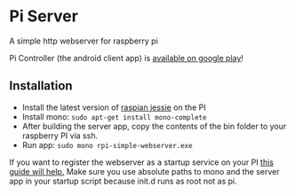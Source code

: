 # Pi Server
A simple http webserver for raspberry pi

Pi Controller (the android client app) is [available on google play](https://github.com/digital-synapse/rpi-simple-webserver)!

## Installation

- Install the latest version of [raspian jessie](https://www.raspberrypi.org/downloads/raspbian/) on the PI
- Install mono: `sudo apt-get install mono-complete`
- After building the server app, copy the contents of the bin folder to your raspberry PI via ssh. 
- Run app: `sudo mono rpi-simple-webserver.exe`

If you want to register the webserver as a startup service on your PI [this guide will help.](http://www.stuffaboutcode.com/2012/06/raspberry-pi-run-program-at-start-up.html) Make sure you use absolute paths to mono and the server app in your startup script because init.d runs as root not as pi.
